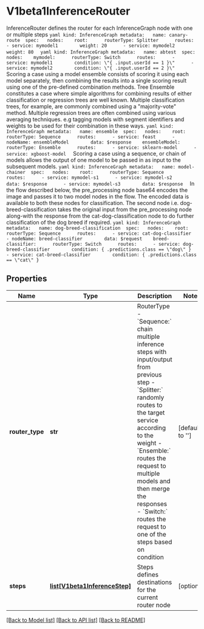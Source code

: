 # V1beta1InferenceRouter

InferenceRouter defines the router for each InferenceGraph node with one or multiple steps `yaml kind: InferenceGraph metadata:   name: canary-route  spec:   nodes:    root:      routerType: Splitter      routes:      - service: mymodel1        weight: 20      - service: mymodel2        weight: 80  ` `yaml kind: InferenceGraph metadata:   name: abtest  spec:   nodes:    mymodel:      routerType: Switch      routes:      - service: mymodel1        condition: \"{ .input.userId == 1 }\"      - service: mymodel2        condition: \"{ .input.userId == 2 }\"  ` Scoring a case using a model ensemble consists of scoring it using each model separately, then combining the results into a single scoring result using one of the pre-defined combination methods. Tree Ensemble constitutes a case where simple algorithms for combining results of either classification or regression trees are well known. Multiple classification trees, for example, are commonly combined using a \"majority-vote\" method. Multiple regression trees are often combined using various averaging techniques. e.g tagging models with segment identifiers and weights to be used for their combination in these ways. `yaml kind: InferenceGraph metadata:   name: ensemble  spec:   nodes:    root:      routerType: Sequence      routes:      - service: feast      - nodeName: ensembleModel        data: $response    ensembleModel:      routerType: Ensemble      routes:      - service: sklearn-model      - service: xgboost-model  ` Scoring a case using a sequence, or chain of models allows the output of one model to be passed in as input to the subsequent models. `yaml kind: InferenceGraph metadata:   name: model-chainer  spec:   nodes:    root:      routerType: Sequence      routes:      - service: mymodel-s1      - service: mymodel-s2        data: $response      - service: mymodel-s3        data: $response  ` In the flow described below, the pre_processing node base64 encodes the image and passes it to two model nodes in the flow. The encoded data is available to both these nodes for classification. The second node i.e. dog-breed-classification takes the original input from the pre_processing node along-with the response from the cat-dog-classification node to do further classification of the dog breed if required. `yaml kind: InferenceGraph metadata:   name: dog-breed-classification  spec:   nodes:    root:      routerType: Sequence      routes:      - service: cat-dog-classifier      - nodeName: breed-classifier        data: $request    breed-classifier:      routerType: Switch      routes:      - service: dog-breed-classifier        condition: { .predictions.class == \"dog\" }      - service: cat-breed-classifier        condition: { .predictions.class == \"cat\" }  `

## Properties

| Name            | Type                                                      | Description                                                                                                                                                                                                                                                                                                                                                             | Notes           |
|-----------------|-----------------------------------------------------------|-------------------------------------------------------------------------------------------------------------------------------------------------------------------------------------------------------------------------------------------------------------------------------------------------------------------------------------------------------------------------|-----------------|
| **router_type** | **str**                                                   | RouterType - &#x60;Sequence:&#x60; chain multiple inference steps with input/output from previous step - &#x60;Splitter:&#x60; randomly routes to the target service according to the weight - &#x60;Ensemble:&#x60; routes the request to multiple models and then merge the responses - &#x60;Switch:&#x60; routes the request to one of the steps based on condition | [default to ''] |
| **steps**       | [**list[V1beta1InferenceStep]**](V1beta1InferenceStep.md) | Steps defines destinations for the current router node                                                                                                                                                                                                                                                                                                                  | [optional]      |

[[Back to Model list]](../README.md#documentation-for-models) [[Back to API list]](../README.md#documentation-for-api-endpoints) [[Back to README]](../README.md)
